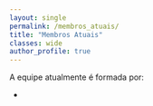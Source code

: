 ```yaml
---
layout: single
permalink: /membros_atuais/
title: "Membros Atuais"
classes: wide
author_profile: true
---
```


A equipe atualmente é formada por:

- 